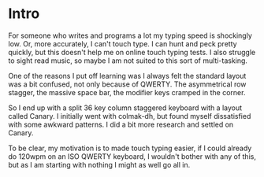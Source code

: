 

# Intro

For someone who writes and programs a lot my typing speed is shockingly low. Or, more accurately, I can't touch type. I can hunt and peck pretty quickly, but this doesn't help me on online touch typing tests. I also struggle to sight read music, so maybe I am not suited to this sort of multi-tasking.

One of the reasons I put off learning was I always felt the standard layout was a bit confused, not only because of QWERTY. The asymmetrical row stagger, the massive space bar, the modifier keys cramped in the corner.

So I end up with a split 36 key column staggered keyboard with a layout called Canary. I initially went with colmak-dh, but found myself dissatisfied with some awkward patterns. I did a bit more research and settled on Canary.
 
To be clear, my motivation is to made touch typing easier, if I could already do 120wpm on an ISO QWERTY keyboard, I wouldn't bother with any of this, but as I am starting with nothing I might as well go all in.
